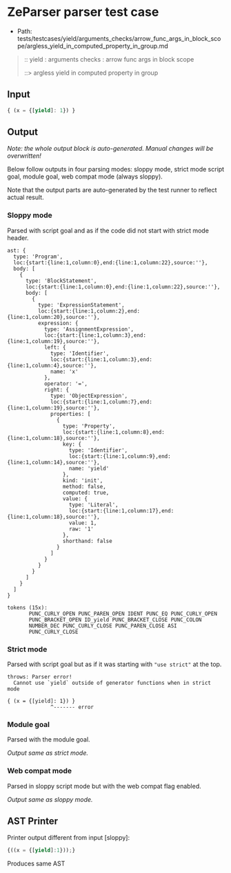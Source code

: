 # ZeParser parser test case

- Path: tests/testcases/yield/arguments_checks/arrow_func_args_in_block_scope/argless_yield_in_computed_property_in_group.md

> :: yield : arguments checks : arrow func args in block scope
>
> ::> argless yield in computed property in group

## Input

`````js
{ (x = {[yield]: 1}) }
`````

## Output

_Note: the whole output block is auto-generated. Manual changes will be overwritten!_

Below follow outputs in four parsing modes: sloppy mode, strict mode script goal, module goal, web compat mode (always sloppy).

Note that the output parts are auto-generated by the test runner to reflect actual result.

### Sloppy mode

Parsed with script goal and as if the code did not start with strict mode header.

`````
ast: {
  type: 'Program',
  loc:{start:{line:1,column:0},end:{line:1,column:22},source:''},
  body: [
    {
      type: 'BlockStatement',
      loc:{start:{line:1,column:0},end:{line:1,column:22},source:''},
      body: [
        {
          type: 'ExpressionStatement',
          loc:{start:{line:1,column:2},end:{line:1,column:20},source:''},
          expression: {
            type: 'AssignmentExpression',
            loc:{start:{line:1,column:3},end:{line:1,column:19},source:''},
            left: {
              type: 'Identifier',
              loc:{start:{line:1,column:3},end:{line:1,column:4},source:''},
              name: 'x'
            },
            operator: '=',
            right: {
              type: 'ObjectExpression',
              loc:{start:{line:1,column:7},end:{line:1,column:19},source:''},
              properties: [
                {
                  type: 'Property',
                  loc:{start:{line:1,column:8},end:{line:1,column:18},source:''},
                  key: {
                    type: 'Identifier',
                    loc:{start:{line:1,column:9},end:{line:1,column:14},source:''},
                    name: 'yield'
                  },
                  kind: 'init',
                  method: false,
                  computed: true,
                  value: {
                    type: 'Literal',
                    loc:{start:{line:1,column:17},end:{line:1,column:18},source:''},
                    value: 1,
                    raw: '1'
                  },
                  shorthand: false
                }
              ]
            }
          }
        }
      ]
    }
  ]
}

tokens (15x):
       PUNC_CURLY_OPEN PUNC_PAREN_OPEN IDENT PUNC_EQ PUNC_CURLY_OPEN
       PUNC_BRACKET_OPEN ID_yield PUNC_BRACKET_CLOSE PUNC_COLON
       NUMBER_DEC PUNC_CURLY_CLOSE PUNC_PAREN_CLOSE ASI
       PUNC_CURLY_CLOSE
`````

### Strict mode

Parsed with script goal but as if it was starting with `"use strict"` at the top.

`````
throws: Parser error!
  Cannot use `yield` outside of generator functions when in strict mode

{ (x = {[yield]: 1}) }
              ^------- error
`````


### Module goal

Parsed with the module goal.

_Output same as strict mode._

### Web compat mode

Parsed in sloppy script mode but with the web compat flag enabled.

_Output same as sloppy mode._

## AST Printer

Printer output different from input [sloppy]:

````js
{((x = {[yield]:1}));}
````

Produces same AST
